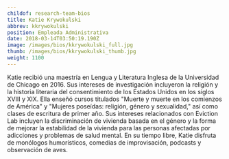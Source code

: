 ```yaml
---
childof: research-team-bios
title: Katie Krywokulski
abbrev: kkrywokulski
position: Empleada Administrativa
date: 2018-03-14T03:50:19.190Z
image: /images/bios/kkrywokulski_full.jpg
thumb: /images/bios/kkrywokulski_thumb.jpg
weight: 1100
---
```

Katie recibió una maestría en Lengua y Literatura Inglesa de la Universidad de Chicago en 2016. Sus intereses de investigación incluyeron la religión y la historia literaria del consentimiento de los Estados Unidos en los siglos XVIII y XIX. Ella enseñó cursos titulados "Muerte y muerte en los comienzos de América" y "Mujeres poseídas: religión, género y sexualidad," así como clases de escritura de primer año. Sus intereses relacionados con Eviction Lab incluyen la discriminación de vivienda basada en el género y la forma de mejorar la estabilidad de la vivienda para las personas afectadas por adicciones y problemas de salud mental. En su tiempo libre, Katie disfruta de monólogos humorísticos, comedias de improvisación, podcasts y observación de aves.